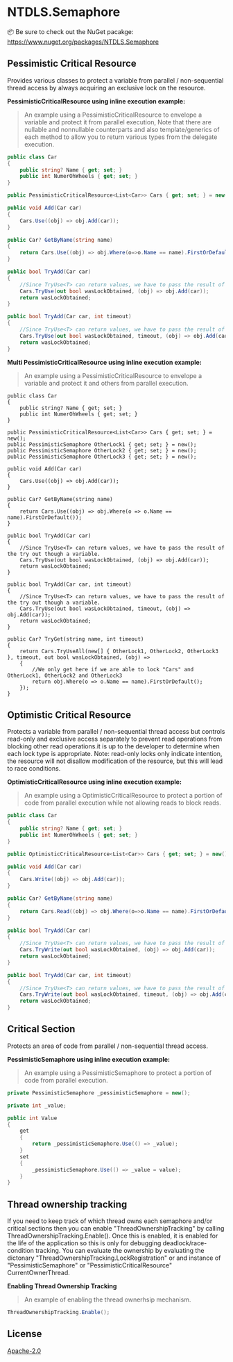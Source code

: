 # NTDLS.Semaphore

📦 Be sure to check out the NuGet pacakge: https://www.nuget.org/packages/NTDLS.Semaphore

## Pessimistic Critical Resource
Provides various classes to protect a variable from parallel / non-sequential thread access by always acquiring an exclusive lock on the resource.

**PessimisticCriticalResource using inline execution example:**
>An example using a PessimisticCriticalResource to envelope a variable and protect it from parallel execution,
> Note that there are nullable and nonnullable counterparts and also template/generics of each method to
> allow you to return various types from the delegate execution.
```csharp
public class Car
{
    public string? Name { get; set; }
    public int NumerOhWheels { get; set; }
}

public PessimisticCriticalResource<List<Car>> Cars { get; set; } = new();

public void Add(Car car)
{
    Cars.Use((obj) => obj.Add(car));
}

public Car? GetByName(string name)
{
    return Cars.Use((obj) => obj.Where(o=>o.Name == name).FirstOrDefault());
}

public bool TryAdd(Car car)
{
    //Since TryUse<T> can return values, we have to pass the result of the try out though a variable.
    Cars.TryUse(out bool wasLockObtained, (obj) => obj.Add(car));
    return wasLockObtained;
}

public bool TryAdd(Car car, int timeout)
{
    //Since TryUse<T> can return values, we have to pass the result of the try out though a variable.
    Cars.TryUse(out bool wasLockObtained, timeout, (obj) => obj.Add(car));
    return wasLockObtained;
}
```


**Multi PessimisticCriticalResource using inline execution example:**
>An example using a PessimisticCriticalResource to envelope a variable and protect it and others from parallel execution.
```
public class Car
{
    public string? Name { get; set; }
    public int NumerOhWheels { get; set; }
}

public PessimisticCriticalResource<List<Car>> Cars { get; set; } = new();
public PessimisticSemaphore OtherLock1 { get; set; } = new();
public PessimisticSemaphore OtherLock2 { get; set; } = new();
public PessimisticSemaphore OtherLock3 { get; set; } = new();

public void Add(Car car)
{
    Cars.Use((obj) => obj.Add(car));
}

public Car? GetByName(string name)
{
    return Cars.Use((obj) => obj.Where(o => o.Name == name).FirstOrDefault());
}

public bool TryAdd(Car car)
{
    //Since TryUse<T> can return values, we have to pass the result of the try out though a variable.
    Cars.TryUse(out bool wasLockObtained, (obj) => obj.Add(car));
    return wasLockObtained;
}

public bool TryAdd(Car car, int timeout)
{
    //Since TryUse<T> can return values, we have to pass the result of the try out though a variable.
    Cars.TryUse(out bool wasLockObtained, timeout, (obj) => obj.Add(car));
    return wasLockObtained;
}

public Car? TryGet(string name, int timeout)
{
    return Cars.TryUseAll(new[] { OtherLock1, OtherLock2, OtherLock3 }, timeout, out bool wasLockObtained, (obj) =>
    {
        //We only get here if we are able to lock "Cars" and OtherLock1, OtherLock2 and OtherLock3
        return obj.Where(o => o.Name == name).FirstOrDefault();
    });
}
```


## Optimistic Critical Resource
Protects a variable from parallel / non-sequential thread access but controls read-only and exclusive
access separately to prevent read operations from blocking other read operations.it is up to the developer
to determine when each lock type is appropriate. Note: read-only locks only indicate intention, the resource
will not disallow modification of the resource, but this will lead to race conditions.

**OptimisticCriticalResource using inline execution example:**
>
>An example using a OptimisticCriticalResource to protect a portion of code from parallel execution while not allowing reads to block reads.
```csharp
public class Car
{
    public string? Name { get; set; }
    public int NumerOhWheels { get; set; }
}

public OptimisticCriticalResource<List<Car>> Cars { get; set; } = new();

public void Add(Car car)
{
    Cars.Write((obj) => obj.Add(car));
}

public Car? GetByName(string name)
{
    return Cars.Read((obj) => obj.Where(o=>o.Name == name).FirstOrDefault());
}

public bool TryAdd(Car car)
{
    //Since TryUse<T> can return values, we have to pass the result of the try out though a variable.
    Cars.TryWrite(out bool wasLockObtained, (obj) => obj.Add(car));
    return wasLockObtained;
}

public bool TryAdd(Car car, int timeout)
{
    //Since TryUse<T> can return values, we have to pass the result of the try out though a variable.
    Cars.TryWrite(out bool wasLockObtained, timeout, (obj) => obj.Add(car));
    return wasLockObtained;
}
```


## Critical Section
Protects an area of code from parallel / non-sequential thread access.

**PessimisticSemaphore using inline execution example:**
>
>An example using a PessimisticSemaphore to protect a portion of code from parallel execution.
```csharp
private PessimisticSemaphore _pessimisticSemaphore = new();

private int _value;

public int Value
{
    get
    {
        return _pessimisticSemaphore.Use(() => _value);
    }
    set
    {
        _pessimisticSemaphore.Use(() => _value = value);
    }
}
```

## Thread ownership tracking
If you need to keep track of which thread owns each semaphore and/or critical sections then
  you can enable "ThreadOwnershipTracking" by calling ThreadOwnershipTracking.Enable(). Once this
  is enabled, it is enabled for the life of the application so this is only for debugging
  deadlock/race-condition tracking.
You can evaluate the ownership by evaluating
  the dictonary "ThreadOwnershipTracking.LockRegistration" or and instance of
  "PessimisticSemaphore" or "PessimisticCriticalResource" CurrentOwnerThread.

**Enabling Thread Ownership Tracking**
>
>An example of enabling the thread ownerhsip mechanism.
```csharp
ThreadOwnershipTracking.Enable();
```

## License
[Apache-2.0](https://choosealicense.com/licenses/apache-2.0/)
